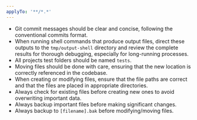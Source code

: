 ```yaml
---
applyTo: '**/*.*'
---
```


- Git commit messages should be clear and concise, following the conventional commits format.
- When running shell commands that produce output files, direct these outputs to the `tmp/output-shell` directory and review the complete results for thorough debugging, especially for long-running processes.
- All projects test folders should be named `tests`.
- Moving files should be done with care, ensuring that the new location is correctly referenced in the codebase.
- When creating or modifying files, ensure that the file paths are correct and that the files are placed in appropriate directories.
- Always check for existing files before creating new ones to avoid overwriting important data.
- Always backup important files before making significant changes.
- Always backup to `[filename].bak` before modifying/moving files.
